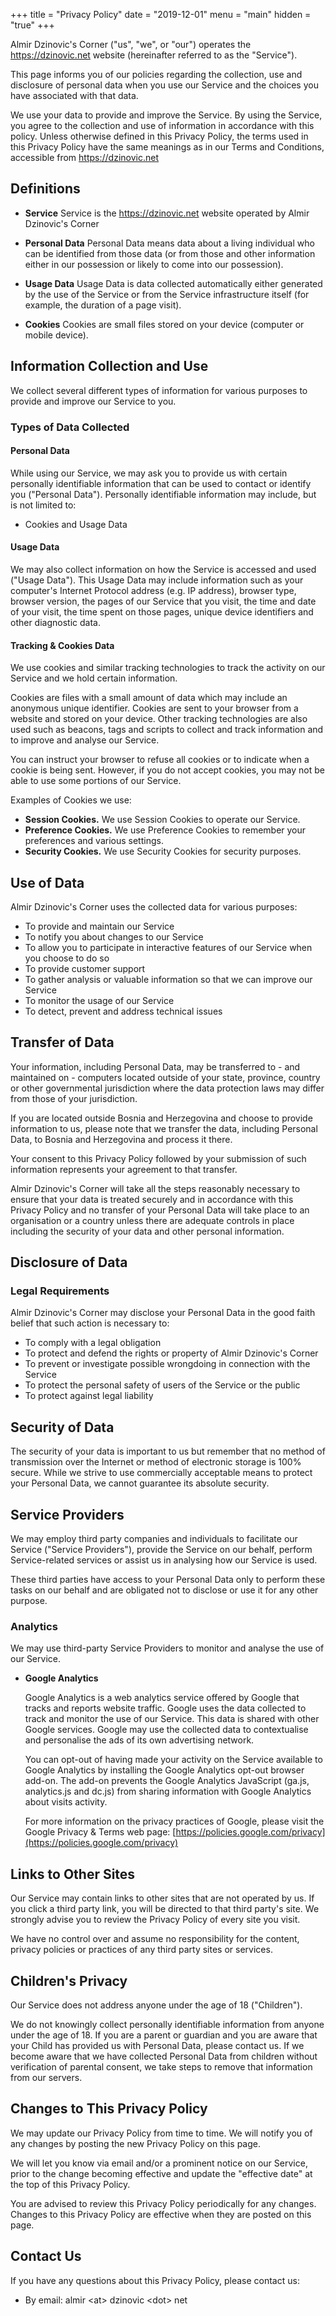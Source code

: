 +++
title = "Privacy Policy"
date = "2019-12-01"
menu = "main"
hidden = "true"
+++

Almir Dzinovic's Corner ("us", "we", or "our") operates the https://dzinovic.net website (hereinafter referred to as the "Service").

This page informs you of our policies regarding the collection, use and disclosure of personal data when you use our Service and the choices you have associated with that data.

We use your data to provide and improve the Service. By using the Service, you agree to the collection and use of information in accordance with this policy. Unless otherwise defined in this Privacy Policy, the terms used in this Privacy Policy have the same meanings as in our Terms and Conditions, accessible from https://dzinovic.net

## Definitions
*   **Service**
    Service is the https://dzinovic.net website operated by Almir Dzinovic's Corner

*   **Personal Data**
    Personal Data means data about a living individual who can be identified from those data (or from those and other information either in our possession or likely to come into our possession).

*   **Usage Data**
    Usage Data is data collected automatically either generated by the use of the Service or from the Service infrastructure itself (for example, the duration of a page visit).

*   **Cookies**
    Cookies are small files stored on your device (computer or mobile device).

## Information Collection and Use
We collect several different types of information for various purposes to provide and improve our Service to you.

### Types of Data Collected
#### Personal Data
While using our Service, we may ask you to provide us with certain personally identifiable information that can be used to contact or identify you ("Personal Data"). Personally identifiable information may include, but is not limited to:

*   Cookies and Usage Data

#### Usage Data
We may also collect information on how the Service is accessed and used ("Usage Data"). This Usage Data may include information such as your computer's Internet Protocol address (e.g. IP address), browser type, browser version, the pages of our Service that you visit, the time and date of your visit, the time spent on those pages, unique device identifiers and other diagnostic data.

#### Tracking & Cookies Data
We use cookies and similar tracking technologies to track the activity on our Service and we hold certain information.

Cookies are files with a small amount of data which may include an anonymous unique identifier. Cookies are sent to your browser from a website and stored on your device. Other tracking technologies are also used such as beacons, tags and scripts to collect and track information and to improve and analyse our Service.

You can instruct your browser to refuse all cookies or to indicate when a cookie is being sent. However, if you do not accept cookies, you may not be able to use some portions of our Service.

Examples of Cookies we use:

*   **Session Cookies.** We use Session Cookies to operate our Service.
*   **Preference Cookies.** We use Preference Cookies to remember your preferences and various settings.
*   **Security Cookies.** We use Security Cookies for security purposes.

## Use of Data
Almir Dzinovic's Corner uses the collected data for various purposes:

*   To provide and maintain our Service
*   To notify you about changes to our Service
*   To allow you to participate in interactive features of our Service when you choose to do so
*   To provide customer support
*   To gather analysis or valuable information so that we can improve our Service
*   To monitor the usage of our Service
*   To detect, prevent and address technical issues

## Transfer of Data
Your information, including Personal Data, may be transferred to - and maintained on - computers located outside of your state, province, country or other governmental jurisdiction where the data protection laws may differ from those of your jurisdiction.

If you are located outside Bosnia and Herzegovina and choose to provide information to us, please note that we transfer the data, including Personal Data, to Bosnia and Herzegovina and process it there.

Your consent to this Privacy Policy followed by your submission of such information represents your agreement to that transfer.

Almir Dzinovic's Corner will take all the steps reasonably necessary to ensure that your data is treated securely and in accordance with this Privacy Policy and no transfer of your Personal Data will take place to an organisation or a country unless there are adequate controls in place including the security of your data and other personal information.

## Disclosure of Data
### Legal Requirements
Almir Dzinovic's Corner may disclose your Personal Data in the good faith belief that such action is necessary to:

*   To comply with a legal obligation
*   To protect and defend the rights or property of Almir Dzinovic's Corner
*   To prevent or investigate possible wrongdoing in connection with the Service
*   To protect the personal safety of users of the Service or the public
*   To protect against legal liability

## Security of Data
The security of your data is important to us but remember that no method of transmission over the Internet or method of electronic storage is 100% secure. While we strive to use commercially acceptable means to protect your Personal Data, we cannot guarantee its absolute security.

## Service Providers
We may employ third party companies and individuals to facilitate our Service ("Service Providers"), provide the Service on our behalf, perform Service-related services or assist us in analysing how our Service is used.

These third parties have access to your Personal Data only to perform these tasks on our behalf and are obligated not to disclose or use it for any other purpose.

### Analytics
We may use third-party Service Providers to monitor and analyse the use of our Service.

*   **Google Analytics**

    Google Analytics is a web analytics service offered by Google that tracks and reports website traffic. Google uses the data collected to track and monitor the use of our Service. This data is shared with other Google services. Google may use the collected data to contextualise and personalise the ads of its own advertising network.

    You can opt-out of having made your activity on the Service available to Google Analytics by installing the Google Analytics opt-out browser add-on. The add-on prevents the Google Analytics JavaScript (ga.js, analytics.js and dc.js) from sharing information with Google Analytics about visits activity.

    For more information on the privacy practices of Google, please visit the Google Privacy & Terms web page: [https://policies.google.com/privacy](https://policies.google.com/privacy)

## Links to Other Sites
Our Service may contain links to other sites that are not operated by us. If you click a third party link, you will be directed to that third party's site. We strongly advise you to review the Privacy Policy of every site you visit.

We have no control over and assume no responsibility for the content, privacy policies or practices of any third party sites or services.

## Children's Privacy
Our Service does not address anyone under the age of 18 ("Children").

We do not knowingly collect personally identifiable information from anyone under the age of 18\. If you are a parent or guardian and you are aware that your Child has provided us with Personal Data, please contact us. If we become aware that we have collected Personal Data from children without verification of parental consent, we take steps to remove that information from our servers.

## Changes to This Privacy Policy
We may update our Privacy Policy from time to time. We will notify you of any changes by posting the new Privacy Policy on this page.

We will let you know via email and/or a prominent notice on our Service, prior to the change becoming effective and update the "effective date" at the top of this Privacy Policy.

You are advised to review this Privacy Policy periodically for any changes. Changes to this Privacy Policy are effective when they are posted on this page.

## Contact Us
If you have any questions about this Privacy Policy, please contact us:

*   By email: almir \<at\> dzinovic \<dot\> net
